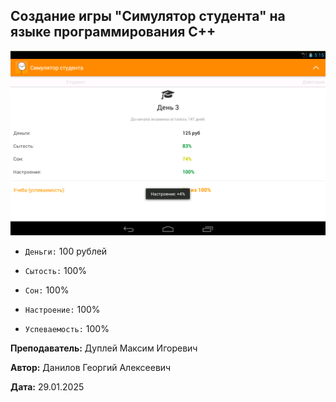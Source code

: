 ## Создание игры "Симулятор студента" на языке программирования С++

![фото_1](image.png)


- `Деньги:` 100 рублей

- `Сытость:` 100%

- `Сон:` 100%

- `Настроение:` 100%

- `Успеваемость:` 100%


**Преподаватель:** Дуплей Максим Игоревич

**Автор:** Данилов Георгий Алексеевич

**Дата:** 29.01.2025
